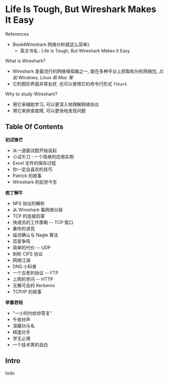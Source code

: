 # Life Is Tough, But Wireshark Makes It Easy

References

-   Book《Wireshark 网络分析就这么简单》
    -   英文书名 : Life Is Tough, But Wireshark Makes It Easy

What is Wireshark?

-   Wireshark 是最流行的网络嗅探器之一, 能在多种平台上抓取和分析网络包, _比如 Windows, Linux 和 Mac 等_
-   它的图形界面非常友好, 也可以使用它的命令行形式 `TShark`

Why to study Wireshark?

-   用它来辅助学习, 可以更深入地理解网络协议
-   用它来排查故障, 可以更快地发现问题

## Table Of Contents

**初试锋芒**

-   从一道面试题开始说起
-   小试牛刀 : 一个简单的应用实例
-   Excel 文件的保存过程
-   你一定会喜欢的技巧
-   Patrick 的故事
-   Wireshark 的前世今生

**庖丁解牛**

-   NFS 协议的解析
-   从 Wireshark 看网络分层
-   TCP 的连接启蒙
-   快递员的工作策略 -- TCP 窗口
-   重传的讲究
-   延迟确认与 Nagle 算法
-   百家争鸣
-   简单的代价 -- UDP
-   剖析 CIFS 协议
-   网络江湖
-   DNS 小科普
-   一个古老的协议 -- FTP
-   上网的学问 -- HTTP
-   无懈可击的 Kerberos
-   TCP/IP 的故事

**举重若轻**

-   "一小时内给你答复"
-   午夜铃声
-   深藏功与名
-   棋逢对手
-   学无止境
-   一个技术男的自白

## Intro

todo

